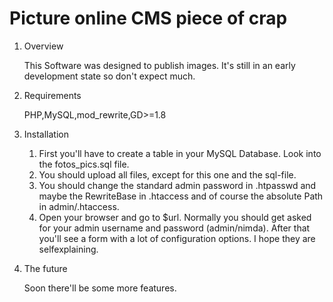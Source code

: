 Picture online CMS piece of crap
================================

1. Overview

    This Software was designed to publish images. It's still in an early
development state so don't expect much.

2. Requirements

    PHP,MySQL,mod_rewrite,GD>=1.8

3. Installation

    1. First you'll have to create a table in your MySQL Database. Look into the
fotos_pics.sql file.
    2. You should upload all files, except for this one and the sql-file.
    3. You should change the standard admin password in .htpasswd and maybe the
RewriteBase in .htaccess and of course the absolute Path in admin/.htaccess.
    4. Open your browser and go to $url. Normally you should get asked for your
admin username and password (admin/nimda). After that you'll see a form with a lot of
configuration options. I hope they are selfexplaining.

5. The future

    Soon there'll be some more features.
